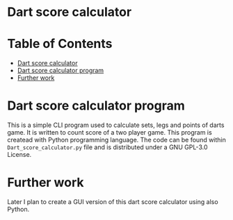 # Dart score calculator

Table of Contents
=================
* [Dart score calculator](#Dart-score-calculator)
* [Dart score calculator program](Dart-score-calculator-program)
* [Further work](#Further-work)

# Dart score calculator program

This is a simple CLI program used to calculate sets, legs and points of darts game. It is written to count score of a two player game. This program is createad with Python programming language. The code can be found within `Dart_score_calculator.py` file and is distributed under a GNU GPL-3.0 License.

# Further work
Later I plan to create a GUI version of this dart score calculator using also Python.
